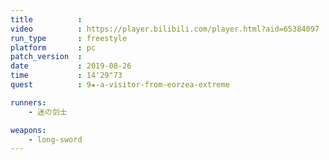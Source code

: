 ```yaml
---
title          :
video          : https://player.bilibili.com/player.html?aid=65384097
run_type       : freestyle
platform       : pc
patch_version  : 
date           : 2019-08-26
time           : 14'29"73
quest          : 9★-a-visitor-from-eorzea-extreme

runners:
    - 迷の剑士

weapons:
    - long-sword
---
```

